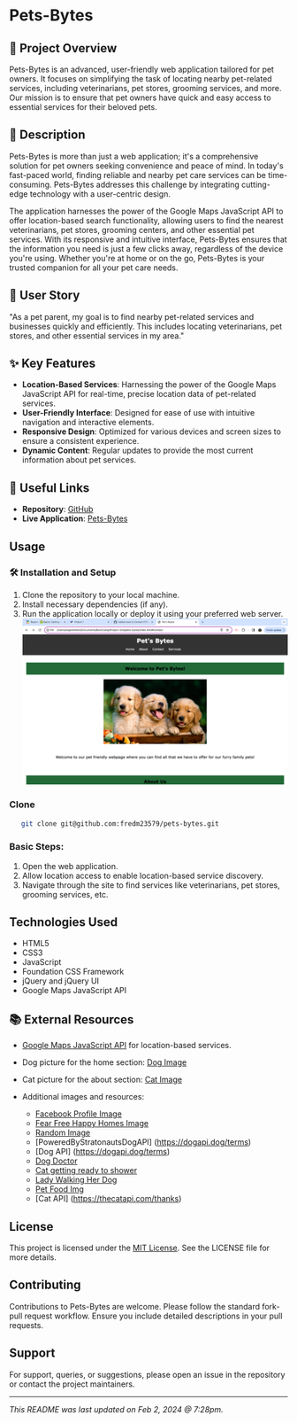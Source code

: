 # Pets-Bytes

## 🌟 Project Overview
Pets-Bytes is an advanced, user-friendly web application tailored for pet owners. It focuses on simplifying the task of locating nearby pet-related services, including veterinarians, pet stores, grooming services, and more. Our mission is to ensure that pet owners have quick and easy access to essential services for their beloved pets.

## 📝 Description 
Pets-Bytes is more than just a web application; it's a comprehensive solution for pet owners seeking convenience and peace of mind. In today's fast-paced world, finding reliable and nearby pet care services can be time-consuming. Pets-Bytes addresses this challenge by integrating cutting-edge technology with a user-centric design. 

The application harnesses the power of the Google Maps JavaScript API to offer location-based search functionality, allowing users to find the nearest veterinarians, pet stores, grooming centers, and other essential pet services. With its responsive and intuitive interface, Pets-Bytes ensures that the information you need is just a few clicks away, regardless of the device you're using. Whether you're at home or on the go, Pets-Bytes is your trusted companion for all your pet care needs.

## 🐾 User Story
"As a pet parent, my goal is to find nearby pet-related services and businesses quickly and efficiently. This includes locating veterinarians, pet stores, and other essential services in my area."

## ✨ Key Features
- **Location-Based Services**: Harnessing the power of the Google Maps JavaScript API for real-time, precise location data of pet-related services.
- **User-Friendly Interface**: Designed for ease of use with intuitive navigation and interactive elements.
- **Responsive Design**: Optimized for various devices and screen sizes to ensure a consistent experience.
- **Dynamic Content**: Regular updates to provide the most current information about pet services.

## 🔗 Useful Links
- **Repository**: [GitHub](https://github.com/fredm23579/pets-bytes/)
- **Live Application**: [Pets-Bytes](https://fredm23579.github.io/pets-bytes/)

## Usage

### 🛠️ Installation and Setup
1. Clone the repository to your local machine.
2. Install necessary dependencies (if any).
3. Run the application locally or deploy it using your preferred web server.
![screenshot of repository](<Screen Shot 2024-02-13 at 8.50.32 PM.png>)

### Clone

```bash
   git clone git@github.com:fredm23579/pets-bytes.git
```

### Basic Steps:
1. Open the web application.
2. Allow location access to enable location-based service discovery.
3. Navigate through the site to find services like veterinarians, pet stores, grooming services, etc.

## Technologies Used
- HTML5
- CSS3
- JavaScript
- Foundation CSS Framework
- jQuery and jQuery UI
- Google Maps JavaScript API

## 📚 External Resources
- [Google Maps JavaScript API](https://developers.google.com/maps/documentation/javascript/places) for location-based services.
- Dog picture for the home section: [Dog Image](https://inspirationseek.com/38-cute-dog-pictures/)
- Cat picture for the about section: [Cat Image](https://wildlife-photographs.blogspot.com/2013/07/Cat-Cute-Animals.html)

- Additional images and resources:
  
  - [Facebook Profile Image](https://www.facebook.com/profile.php?id=61556419702881&mibextid=LQQJ4d)
  - [Fear Free Happy Homes Image](https://www.fearfreehappyhomes.com/wp-content/uploads/2021/03/bigstock-Young-Woman-Taking-Photo-Of-Cu-374979739.jpg)
  - [Random Image](https://encrypted-tbn0.gstatic.com/images?q=tbn:ANd9GcS2LrToBEtSXKSw20rqoDtiyFCe2QvPhP2MFg&usqp=CAU)
  - [PoweredByStratonautsDogAPI] (https://dogapi.dog/terms)
  - [Dog API] (https://dogapi.dog/terms)
  - [Dog Doctor](https://img.freepik.com/free-vector/cute-dog-doctor-with-stethoscope-cartoon-vector-icon-illustration-animal-healthcare-icon-isolated_138676-5182.jpg?size=626&ext=jpg&ga=GA1.2.243159164.1707266342&semt=ais)
  - [Cat getting ready to shower](https://assets3.thrillist.com/v1/image/3059921/1584x832/scale;webp=auto;jpeg_quality=60;progressive.jpg)
  - [Lady Walking Her Dog](https://encrypted-tbn0.gstatic.com/images?q=tbn:ANd9GcQSzxdNpR31Chfeg38hWzWICEPBWIS88yD0Ew&usqp=CAU)
  - [Pet Food Img](https://media.istockphoto.com/id/1368129686/vector/pets-with-bowl-food.jpg?s=612x612&w=0&k=20&c=9vV5CZjdchE_w-n0BUt62s_CAVP3Fg_YTT5kNDqTTZA=)
  - [Cat API] (https://thecatapi.com/thanks)

## License
This project is licensed under the [MIT License](LICENSE). See the LICENSE file for more details.

## Contributing
Contributions to Pets-Bytes are welcome. Please follow the standard fork-pull request workflow. Ensure you include detailed descriptions in your pull requests.

## Support
For support, queries, or suggestions, please open an issue in the repository or contact the project maintainers.

---

*This README was last updated on Feb 2, 2024 @ 7:28pm.*

